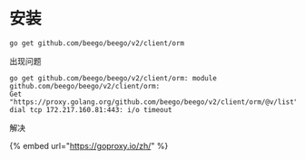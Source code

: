 # 安装

```text
go get github.com/beego/beego/v2/client/orm
```

出现问题

```text
go get github.com/beego/beego/v2/client/orm: module github.com/beego/beego/v2/client/orm: 
Get "https://proxy.golang.org/github.com/beego/beego/v2/client/orm/@v/list": 
dial tcp 172.217.160.81:443: i/o timeout
```

解决

{% embed url="https://goproxy.io/zh/" %}




